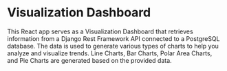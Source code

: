 # Visualization Dashboard
This React app serves as a Visualization Dashboard that
                retrieves information from a Django Rest Framework API connected
                to a PostgreSQL database. The data is used to generate various
                types of charts to help you analyze and visualize trends.  Line Charts, Bar Charts, Polar Area
                Charts, and Pie Charts are generated based on the provided data.
